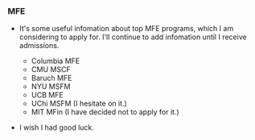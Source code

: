 ### MFE

+ It's some useful infomation about top MFE programs, which I am considering to apply for. I'll continue to add infomation until I receive admissions.
	
	+ Columbia MFE
	+ CMU MSCF
	+ Baruch MFE
	+ NYU MSFM
	+ UCB MFE
	+ UChi MSFM (I hesitate on it.)
	+ MIT MFin (I have decided not to apply for it.)

+ I wish I had good luck.
